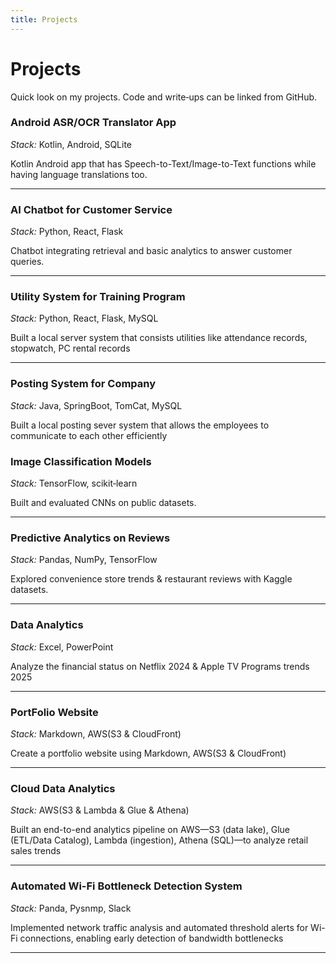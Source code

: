 ```yaml
---
title: Projects
---
```


# Projects

Quick look on my projects. Code and write‑ups can be linked from GitHub.

### Android ASR/OCR Translator App

*Stack:* Kotlin, Android, SQLite

Kotlin Android app that has Speech-to-Text/Image-to-Text functions while having language translations too.

---

### AI Chatbot for Customer Service

*Stack:* Python, React, Flask

Chatbot integrating retrieval and basic analytics to answer customer queries.

---

### Utility System for Training Program

*Stack:* Python, React, Flask, MySQL

Built a local server system that consists utilities like attendance records, stopwatch, PC rental records 

---

### Posting System for Company

*Stack:* Java, SpringBoot, TomCat, MySQL

Built a local posting sever system that allows the employees to communicate to each other efficiently

### Image Classification Models
*Stack:* TensorFlow, scikit‑learn

Built and evaluated CNNs on public datasets.

---

### Predictive Analytics on Reviews

*Stack:* Pandas, NumPy, TensorFlow

Explored convenience store trends & restaurant reviews with Kaggle datasets.

---

### Data Analytics

*Stack:* Excel, PowerPoint

Analyze the financial status on Netflix 2024 & Apple TV Programs trends 2025

---

### PortFolio Website

*Stack:* Markdown, AWS(S3 & CloudFront)

Create a portfolio website using Markdown, AWS(S3 & CloudFront)

---

### Cloud Data Analytics

*Stack:* AWS(S3 & Lambda & Glue & Athena)

Built an end-to-end analytics pipeline on AWS—S3 (data lake), Glue (ETL/Data Catalog), Lambda (ingestion), Athena (SQL)—to analyze retail sales trends

---

### Automated Wi-Fi Bottleneck Detection System

*Stack:* Panda, Pysnmp, Slack

Implemented network traffic analysis and automated threshold alerts for Wi-Fi connections, enabling early detection of bandwidth bottlenecks

---